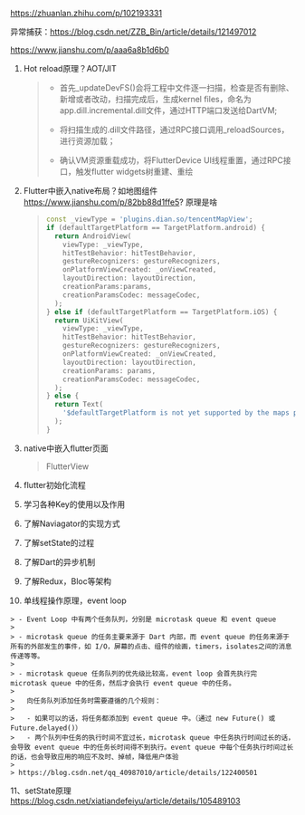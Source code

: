 https://zhuanlan.zhihu.com/p/102193331

异常捕获：https://blog.csdn.net/ZZB_Bin/article/details/121497012

https://www.jianshu.com/p/aaa6a8b1d6b0





1. Hot reload原理？AOT/JIT

   > - 首先_updateDevFS()会将工程中文件逐一扫描，检查是否有删除、新增或者改动，扫描完成后，生成kernel files，命名为app.dill.incremental.dill文件，通过HTTP端口发送给DartVM;
   >
   > - 将扫描生成的.dill文件路径，通过RPC接口调用_reloadSources，进行资源加载；
   >
   > - 确认VM资源重载成功，将FlutterDevice UI线程重置，通过RPC接口，触发flutter widgets树重建、重绘

2. Flutter中嵌入native布局？如地图组件 https://www.jianshu.com/p/82bb88d1ffe5? 原理是啥

   > ```dart
   > const _viewType = 'plugins.dian.so/tencentMapView';
   > if (defaultTargetPlatform == TargetPlatform.android) {
   >   return AndroidView(
   >     viewType: _viewType,
   >     hitTestBehavior: hitTestBehavior,
   >     gestureRecognizers: gestureRecognizers,
   >     onPlatformViewCreated: _onViewCreated,
   >     layoutDirection: layoutDirection,
   >     creationParams:params,
   >     creationParamsCodec: messageCodec,
   >   );
   > } else if (defaultTargetPlatform == TargetPlatform.iOS) {
   >   return UiKitView(
   >     viewType: _viewType,
   >     hitTestBehavior: hitTestBehavior,
   >     gestureRecognizers: gestureRecognizers,
   >     onPlatformViewCreated: _onViewCreated,
   >     layoutDirection: layoutDirection,
   >     creationParams: params,
   >     creationParamsCodec: messageCodec,
   >   );
   > } else {
   >   return Text(
   >     '$defaultTargetPlatform is not yet supported by the maps plugin',
   >   );
   > }
   > ```

3. native中嵌入flutter页面

   > FlutterView

4. flutter初始化流程

5. 学习各种Key的使用以及作用

6. 了解Naviagator的实现方式

7. 了解setState的过程

8. 了解Dart的异步机制

9. 了解Redux，Bloc等架构

10.  单线程操作原理，event loop

    > - Event Loop 中有两个任务队列，分别是 microtask queue 和 event queue
    >
    > - microtask queue 的任务主要来源于 Dart 内部，而 event queue 的任务来源于所有的外部发生的事件，如 I/O，屏幕的点击、组件的绘画，timers，isolates之间的消息传递等等。
    >
    > - microtask queue 任务队列的优先级比较高，event loop 会首先执行完 microtask queue 中的任务，然后才会执行 event queue 中的任务。
    >
    >   向任务队列添加任务时需要遵循的几个规则：
    >
    >   - 如果可以的话，将任务都添加到 event queue 中。（通过 new Future() 或 Future.delayed()）
    >   - 两个队列中任务的执行时间不宜过长，microtask queue 中任务执行时间过长的话，会导致 event queue 中的任务长时间得不到执行。event queue 中每个任务执行时间过长的话，也会导致应用的响应不及时、掉帧，降低用户体验
    >
    > https://blog.csdn.net/qq_40987010/article/details/122400501

11、setState原理 https://blog.csdn.net/xiatiandefeiyu/article/details/105489103

